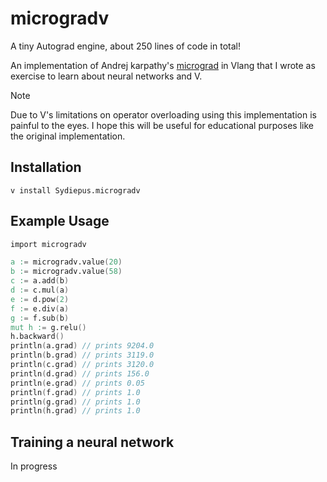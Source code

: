 # microgradv

A tiny Autograd engine, about 250 lines of code in total!

An implementation of Andrej karpathy's [micrograd](https://github.com/karpathy/micrograd) in Vlang that I wrote as exercise to learn about neural networks and V. 

> [!NOTE]
> Due to V's limitations on operator overloading using this implementation is painful to the eyes.
> I hope this will be useful for educational purposes like the original implementation.

## Installation

```
v install Sydiepus.microgradv
```

## Example Usage

```v
import microgradv

a := microgradv.value(20)
b := microgradv.value(58)
c := a.add(b)
d := c.mul(a)
e := d.pow(2)
f := e.div(a)
g := f.sub(b)
mut h := g.relu()
h.backward()
println(a.grad) // prints 9204.0
println(b.grad) // prints 3119.0
println(c.grad) // prints 3120.0
println(d.grad) // prints 156.0
println(e.grad) // prints 0.05
println(f.grad) // prints 1.0
println(g.grad) // prints 1.0
println(h.grad) // prints 1.0
```

## Training a neural network

In progress
